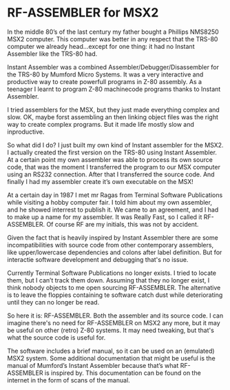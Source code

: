 RF-ASSEMBLER for MSX2
=====================

In the middle 80’s of the last century my father bought a Phillips
NMS8250 MSX2 computer. This computer was better in any respect that the
TRS-80 computer we already head...except for one thing: it had no
Instant Assembler like the TRS-80 had.

Instant Assembler was a combined Assembler/Debugger/Disassembler for the
TRS-80 by Mumford Micro Systems. It was a very interactive and
productive way to create powerfull programs in Z-80 assembly. As a
teenager I learnt to program Z-80 machinecode programs thanks to Instant
Assembler.

I tried assemblers for the MSX, but they just made everything complex
and slow. OK, maybe forst assembling an then linking object files was
the right way to create complex programs. But it made life mostly slow
and inproductive.

So what did I do? I just built my own kind of Instant assembler for the
MSX2. I actually created the first version on the TRS-80 using Instant
Assembler. At a certain point my own assembler was able to process its
own source code, that was the moment I transferred the program to our
MSX computer using an RS232 connection. After that I transferred the
source code. And finally I had my assembler create it’s own executable
on the MSX!

At a certain day in 1987 I met mr Ragas from Terminal Software
Publications while visiting a hobby computer fair. I told him about my
own assembler, and he showed interrest to publish it. We came to an
agreement, and I had to make up a name for my assembler. It was Really
Fast, so I called it RF-ASSEMBLER. Of course RF are my initials, this
was not by accident.

Given the fact that is heavily inspired by Instant Assembler there are
some incompatibilities with source code from other contemporary
assemblers, like upper/lowercase dependencies and colons after label
definition. But for interactie software development and debugging that's
no issue.

Currently Terminal Software Publications no longer exists. I tried to
locate them, but I can’t track them down. Assuming that they no longer
exist, I think nobody objects to me open sourcing RF-ASSEMBLER.
The alternative is to leave the floppies containing te software catch
dust while deteriorating until they can no longer be read.

So here it is: RF-ASSEMBLER. Both the assembler and its source code.
I can imagine there's no need for RF-ASSEMBLER on MSX2 any more, but
it may be useful on other (retro) Z-80 systems. It may need tweaking,
but that's what the source code is useful for.

The software includes a brief manual, so it can be used on an (emulated)
MSX2 system. Some additional documentation that might be useful is the manual of
Mumford’s Instant Assembler because that’s what RF-ASSEMBLER is inspired
by. This documentation can be found on the internet in the form of scans
of the manual.
